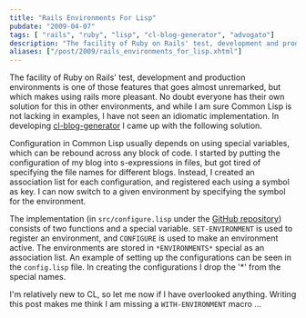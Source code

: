 ```yaml
---
title: "Rails Environments For Lisp"
pubdate: "2009-04-07"
tags: [ "rails", "ruby", "lisp", "cl-blog-generator", "advogato"]
description: "The facility of Ruby on Rails' test, development and production environments is one of those features that goes almost unremarked, but which makes using rails more pleasant.  No doubt everyone has their own solution for this in other environments, and while I am sure Common Lisp is not lacking in examples, I have not seen an idiomatic implementation.  In developing cl-blog-generator I came up with the following solution."
aliases: ["/post/2009/rails_environments_for_lisp.xhtml"]
---
```

<p>The facility of Ruby on Rails' test, development and production environments is one of those features that goes almost unremarked, but which makes using rails more pleasant.  No doubt everyone has their own solution for this in other environments, and while I am sure Common Lisp is not lacking in examples, I have not seen an idiomatic implementation.  In developing <a href="http://github.com/hugoduncan/cl-blog-generator">cl-blog-generator</a> I came up with the following solution.</p>
<p>Configuration in Common Lisp usually depends on using special variables, which can be rebound across any block of code.  I started by putting the configuration of my blog into s-expressions in files, but got tired of specifying the file names for different blogs.  Instead, I created an association list for each configuration, and registered each using a symbol as key.  I can now switch to a given environment by specifying the symbol for the environment.
</p>
<p>The implementation (in <code>src/configure.lisp</code> under the <a href="http://github.com/hugoduncan/cl-blog-generator">GitHub repository</a>) consists of two functions and a special variable.  <code>SET-ENVIRONMENT</code> is used to register an environment, and <code>CONFIGURE</code> is used to make an environment active.  The environments are stored in <code>*ENVIRONMENTS*</code> special as an association list.  An example of setting up the configurations can be seen in the <code>config.lisp</code> file.  In creating the configurations I drop the '*' from the special names.</p>
<p>I'm relatively new to CL, so let me now if I have overlooked anything.  Writing this post makes me think I am missing a <code>WITH-ENVIRONMENT</code> macro ...</p>

